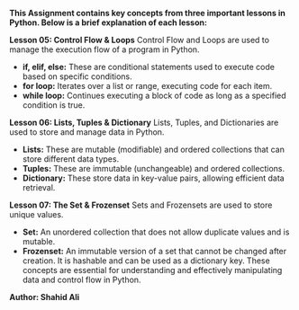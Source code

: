 **This Assignment contains key concepts from three important lessons in Python. Below is a brief explanation of each lesson:**

**Lesson 05: Control Flow & Loops**
Control Flow and Loops are used to manage the execution flow of a program in Python.

- **if, elif, else:** These are conditional statements used to execute code based on specific conditions.
- **for loop:** Iterates over a list or range, executing code for each item.
- **while loop:** Continues executing a block of code as long as a specified condition is true.

**Lesson 06: Lists, Tuples & Dictionary**
Lists, Tuples, and Dictionaries are used to store and manage data in Python.

- **Lists:** These are mutable (modifiable) and ordered collections that can store different data types.
- **Tuples:** These are immutable (unchangeable) and ordered collections.
- **Dictionary:** These store data in key-value pairs, allowing efficient data retrieval.

**Lesson 07: The Set & Frozenset**
Sets and Frozensets are used to store unique values.

- **Set:** An unordered collection that does not allow duplicate values and is mutable.
- **Frozenset:** An immutable version of a set that cannot be changed after creation. It is hashable and can be used as a dictionary key.
These concepts are essential for understanding and effectively manipulating data and control flow in Python.

**Author: Shahid Ali**